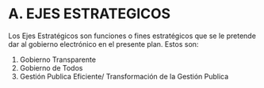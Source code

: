 # A. EJES ESTRATEGICOS

Los Ejes Estratégicos son funciones o fines estratégicos que se le pretende dar al gobierno electrónico en el presente plan. Estos son: 

1. Gobierno Transparente
2. Gobierno de Todos
3. Gestión Publica Eficiente/ Transformación de la Gestión Publica


